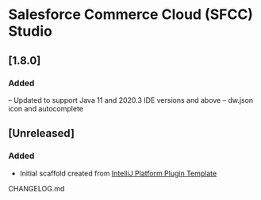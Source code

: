 <!-- Keep a Changelog guide -> https://keepachangelog.com -->

# Salesforce Commerce Cloud (SFCC) Studio

## [1.8.0]
### Added
– Updated to support Java 11 and 2020.3 IDE versions and above
– dw.json icon and autocomplete

## [Unreleased]
### Added
- Initial scaffold created from [IntelliJ Platform Plugin Template](https://github.com/JetBrains/intellij-platform-plugin-template)

CHANGELOG.md